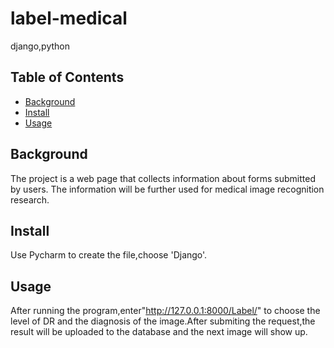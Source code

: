# label-medical
django,python

## Table of Contents

- [Background](#background)
- [Install](#install)
- [Usage](#usage)

## Background
The project is a web page that collects information about forms submitted by users.
The information will be further used for medical image recognition research.
## Install
Use Pycharm to create the file,choose 'Django'.
## Usage
After running the program,enter"http://127.0.0.1:8000/Label/" to choose the level of DR and the diagnosis of the image.After submiting the request,the result will be uploaded to the database and the next image will show up.
